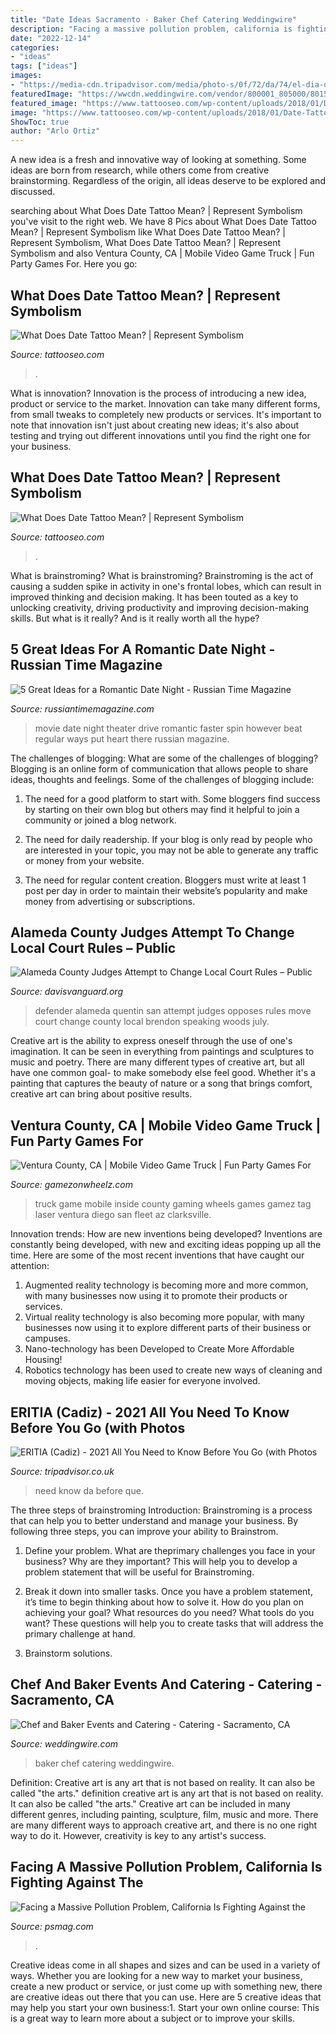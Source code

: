 ```yaml
---
title: "Date Ideas Sacramento - Baker Chef Catering Weddingwire"
description: "Facing a massive pollution problem, california is fighting against the"
date: "2022-12-14"
categories:
- "ideas"
tags: ["ideas"]
images:
- "https://media-cdn.tripadvisor.com/media/photo-s/0f/72/da/74/el-dia-que-estuve-en.jpg"
featuredImage: "https://wwcdn.weddingwire.com/vendor/800001_805000/801573/thumbnails/1200x1200_1448482671-e20aeb92195acbf4-logo_without_white_bg_copy.jpg"
featured_image: "https://www.tattooseo.com/wp-content/uploads/2018/01/Date-Tattoos-24.jpg"
image: "https://www.tattooseo.com/wp-content/uploads/2018/01/Date-Tattoos-24.jpg"
ShowToc: true
author: "Arlo Ortiz"
---
```



A new idea is a fresh and innovative way of looking at something. Some ideas are born from research, while others come from creative brainstorming. Regardless of the origin, all ideas deserve to be explored and discussed.

	

		
searching about What Does Date Tattoo Mean? | Represent Symbolism you've visit to the right web. We have 8 Pics about What Does Date Tattoo Mean? | Represent Symbolism like What Does Date Tattoo Mean? | Represent Symbolism, What Does Date Tattoo Mean? | Represent Symbolism and also Ventura County, CA | Mobile Video Game Truck | Fun Party Games For. Here you go:
		
    
## What Does Date Tattoo Mean? | Represent Symbolism

<img loading=lazy src="https://www.tattooseo.com/wp-content/uploads/2018/01/Date-Tattoos-11.jpg" onerror="this.onerror=null;this.src='https://tse3.mm.bing.net/th?id=OIP.ER9gjoGq1KhNK71WJ_38UQAAAA&amp;pid=15.1';" alt="What Does Date Tattoo Mean? | Represent Symbolism">

_Source: tattooseo.com_

>. 

	

What is innovation?
Innovation is the process of introducing a new idea, product or service to the market. Innovation can take many different forms, from small tweaks to completely new products or services. It's important to note that innovation isn't just about creating new ideas; it's also about testing and trying out different innovations until you find the right one for your business.

    
## What Does Date Tattoo Mean? | Represent Symbolism

<img loading=lazy src="https://www.tattooseo.com/wp-content/uploads/2018/01/Date-Tattoos-24.jpg" onerror="this.onerror=null;this.src='https://tse2.mm.bing.net/th?id=OIP.eRf58zHYjM1EDjxm2cRekwAAAA&amp;pid=15.1';" alt="What Does Date Tattoo Mean? | Represent Symbolism">

_Source: tattooseo.com_

>. 

	

What is brainstroming?
What is brainstroming? Brainstroming is the act of causing a sudden spike in activity in one's frontal lobes, which can result in improved thinking and decision making. It has been touted as a key to unlocking creativity, driving productivity and improving decision-making skills. But what is it really? And is it really worth all the hype?

    
## 5 Great Ideas For A Romantic Date Night - Russian Time Magazine

<img loading=lazy src="https://russiantimemagazine.com/wp-content/uploads/2016/03/Russian-Time-Magazine-Drive-In-Movie-Theater.jpg" onerror="this.onerror=null;this.src='https://tse2.mm.bing.net/th?id=OIP.4e1QG8z9sfFBm2drq2r-oAHaEf&amp;pid=15.1';" alt="5 Great Ideas for a Romantic Date Night - Russian Time Magazine">

_Source: russiantimemagazine.com_

>movie date night theater drive romantic faster spin however beat regular ways put heart there russian magazine. 

	

The challenges of blogging: What are some of the challenges of blogging?
Blogging is an online form of communication that allows people to share ideas, thoughts and feelings. Some of the challenges of blogging include:
1. The need for a good platform to start with. Some bloggers find success by starting on their own blog but others may find it helpful to join a community or joined a blog network.

2. The need for daily readership. If your blog is only read by people who are interested in your topic, you may not be able to generate any traffic or money from your website.

3. The need for regular content creation. Bloggers must write at least 1 post per day in order to maintain their website’s popularity and make money from advertising or subscriptions.

    
## Alameda County Judges Attempt To Change Local Court Rules – Public

<img loading=lazy src="https://www.davisvanguard.org/wp-content/uploads/2020/07/San-Quentin-Press-2-05.jpg" onerror="this.onerror=null;this.src='https://tse1.mm.bing.net/th?id=OIP.lZW-vZ7veGLcIWUvkYMskQHaE7&amp;pid=15.1';" alt="Alameda County Judges Attempt to Change Local Court Rules – Public">

_Source: davisvanguard.org_

>defender alameda quentin san attempt judges opposes rules move court change county local brendon speaking woods july. 

	

Creative art is the ability to express oneself through the use of one's imagination. It can be seen in everything from paintings and sculptures to music and poetry. There are many different types of creative art, but all have one common goal- to make somebody else feel good. Whether it's a painting that captures the beauty of nature or a song that brings comfort, creative art can bring about positive results.

    
## Ventura County, CA | Mobile Video Game Truck | Fun Party Games For

<img loading=lazy src="http://gamezonwheelz.com/wp-content/uploads/2011/08/inside-truck1.jpg" onerror="this.onerror=null;this.src='https://tse3.mm.bing.net/th?id=OIP.8PPjCmhh4FubZLEPhEIOfwHaC9&amp;pid=15.1';" alt="Ventura County, CA | Mobile Video Game Truck | Fun Party Games For">

_Source: gamezonwheelz.com_

>truck game mobile inside county gaming wheels games gamez tag laser ventura diego san fleet az clarksville. 

	

Innovation trends: How are new inventions being developed?
Inventions are constantly being developed, with new and exciting ideas popping up all the time. Here are some of the most recent inventions that have caught our attention:
1. Augmented reality technology is becoming more and more common, with many businesses now using it to promote their products or services.
2. Virtual reality technology is also becoming more popular, with many businesses now using it to explore different parts of their business or campuses.
3. Nano-technology has been Developed to Create More Affordable Housing!
4. Robotics technology has been used to create new ways of cleaning and moving objects, making life easier for everyone involved.

    
## ERITIA (Cadiz) - 2021 All You Need To Know Before You Go (with Photos

<img loading=lazy src="https://media-cdn.tripadvisor.com/media/photo-s/0f/72/da/74/el-dia-que-estuve-en.jpg" onerror="this.onerror=null;this.src='https://tse1.mm.bing.net/th?id=OIP.ZK1knGh3WrPXBKmrn3qx0gHaFj&amp;pid=15.1';" alt="ERITIA (Cadiz) - 2021 All You Need to Know Before You Go (with Photos">

_Source: tripadvisor.co.uk_

>need know da before que. 

	

The three steps of brainstroming
Introduction:
Brainstroming is a process that can help you to better understand and manage your business. By following three steps, you can improve your ability to Brainstrom.

1. Define your problem. What are theprimary challenges you face in your business? Why are they important? This will help you to develop a problem statement that will be useful for Brainstroming.

2. Break it down into smaller tasks. Once you have a problem statement, it’s time to begin thinking about how to solve it. How do you plan on achieving your goal? What resources do you need? What tools do you want? These questions will help you to create tasks that will address the primary challenge at hand.

3. Brainstorm solutions.

    
## Chef And Baker Events And Catering - Catering - Sacramento, CA

<img loading=lazy src="https://wwcdn.weddingwire.com/vendor/800001_805000/801573/thumbnails/1200x1200_1448482671-e20aeb92195acbf4-logo_without_white_bg_copy.jpg" onerror="this.onerror=null;this.src='https://tse1.mm.bing.net/th?id=OIP.2uaMHdzDnSd5nz_SQUdDFwHaHa&amp;pid=15.1';" alt="Chef and Baker Events and Catering - Catering - Sacramento, CA">

_Source: weddingwire.com_

>baker chef catering weddingwire. 

	

Definition: Creative art is any art that is not based on reality. It can also be called "the arts."
definition creative art is any art that is not based on reality. It can also be called "the arts." Creative art can be included in many different genres, including painting, sculpture, film, music and more. There are many different ways to approach creative art, and there is no one right way to do it. However, creativity is key to any artist's success.

    
## Facing A Massive Pollution Problem, California Is Fighting Against The

<img loading=lazy src="https://psmag.com/.image/t_share/MTU1NDM2NzQ1MjIyMDA2Mjky/gettyimages-159242136.jpg" onerror="this.onerror=null;this.src='https://tse2.mm.bing.net/th?id=OIP.oVFr-49hT4Nvwgj6-ALuWAHaFL&amp;pid=15.1';" alt="Facing a Massive Pollution Problem, California Is Fighting Against the">

_Source: psmag.com_

>. 

	

Creative ideas come in all shapes and sizes and can be used in a variety of ways. Whether you are looking for a new way to market your business, create a new product or service, or just come up with something new, there are creative ideas out there that you can use. Here are 5 creative ideas that may help you start your own business:1. Start your own online course: This is a great way to learn more about a subject or to improve your skills.

